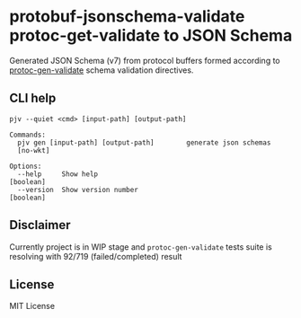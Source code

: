 # protobuf-jsonschema-validate protoc-get-validate to JSON Schema

Generated JSON Schema (v7) from protocol buffers formed according to
[protoc-gen-validate](https://github.com/lyft/protoc-gen-validate) schema validation directives.

## CLI help

```
pjv --quiet <cmd> [input-path] [output-path]

Commands:
  pjv gen [input-path] [output-path]        generate json schemas
  [no-wkt]

Options:
  --help     Show help                                                 [boolean]
  --version  Show version number                                       [boolean]
```

## Disclaimer 

Currently project is in WIP stage and `protoc-gen-validate` tests suite is resolving with 92/719 (failed/completed) result

## License

MIT License
